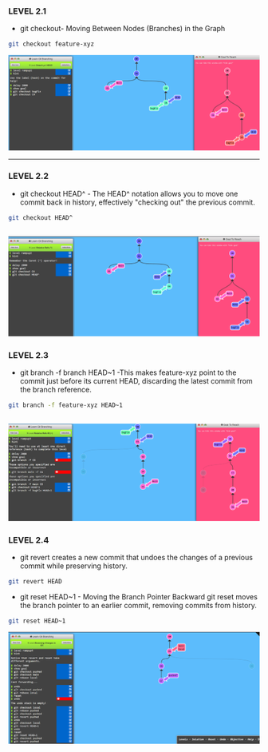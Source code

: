 ### LEVEL 2.1
* git checkout- Moving Between Nodes (Branches) in the Graph
```bash
git checkout feature-xyz
```
![alt text](../screenshots/image-4.png)

---
### LEVEL 2.2
* git checkout HEAD^ - The HEAD^ notation allows you to move one commit back in history, effectively "checking out" the previous commit.


```bash
git checkout HEAD^

```

![alt text](../screenshots/image-5.png)
---
### LEVEL 2.3
* git branch -f branch HEAD~1 -This makes feature-xyz point to the commit just before its current HEAD, discarding the latest commit from the branch reference.

```bash
git branch -f feature-xyz HEAD~1
```
![alt text](../screenshots/image-6.png)
---
### LEVEL 2.4
* git revert creates a new commit that undoes the changes of a previous commit while preserving history.

```bash
git revert HEAD
```
* git reset HEAD~1 - Moving the Branch Pointer Backward
git reset moves the branch pointer to an earlier commit, removing commits from history.

```bash
git reset HEAD~1
```
![alt text](../screenshots/image-7.png)